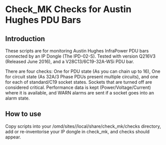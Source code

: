 # Check_MK Checks for Austin Hughes PDU Bars

## Introduction

These scripts are for monitoring Austin Hughes InfraPower PDU bars connected by an IP Dongle (The IPD-02-S). Tested with version Q216V3 (Released June 2016), and 
a V28C13/6C19-32A-WSi PDU bar. 

There are four checks: One for PDU state (As you can chain up to 16), One for circuit state (As 32A/3 Phase PDUs present multiple circuits), and one for each of 
standard/C19 socket states. Sockets that are turned off are considered critical. Performance data is kept (Power/Voltage/Current) where it is available, and WARN 
alarms are sent if a socket goes into an alarm state.

## How to use
Copy scripts into your /omd/sites/<instance>/local/share/check_mk/checks directory, add or re-inventorise your IP dongle in check_mk, and checks should appear. 

